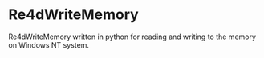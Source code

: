 # Re4dWriteMemory
Re4dWriteMemory written in python for reading and writing to the memory on Windows NT system.
